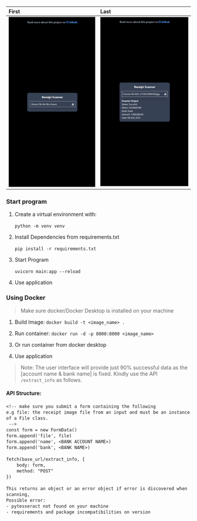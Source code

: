 
| First | Last |
|:--- |:--- |
| <img src='./src/first.png' style="width: 100%;"> | <img src='./src/last.png' style="width: 100%;"> |

### Start program
1. Create a virtual environment with:

    `python -m venv venv   `
2. Install Dependencies from requirements.txt

    `pip install -r requirements.txt`
3. Start Program

    `uvicorn main:app --reload`

4. Use application


### Using Docker
> Make sure docker/Docker Desktop is installed on your machine
1. Build Image: `docker build -t <image_name> .`

2. Run container: `docker run -d -p 8000:8000 <image_name>`

3. Or run container from docker desktop

4. Use application


> Note: The user interface will provide just 90% successful data as the [account name & bank name] is fixed. Kindly use the API `/extract_info` as follows.

#### API Structure:
    <!-- make sure you submit a form containing the following
    e.g file: the receipt image file from an input and must be an instance of a File class.
     -->
    const form = new FormData()
    form.append('file', file)
    form.append('name', <BANK ACCOUNT NAME>)
    form.append('bank', <BANK NAME>)

    fetch(base_url/extract_info, {
        body: form,
        method: "POST"
    })

    This returns an object or an error object if error is discovered when scanning,
    Possible error:
    - pytesseract not found on your machine
    - requirements and package incompatibilities on version





<!-- source /home/nullwafemi/.virtualenvs/my_venv/bin/activate -->

<!-- pa website delete --domain nullwafemi.pythonanywhere.com -->
